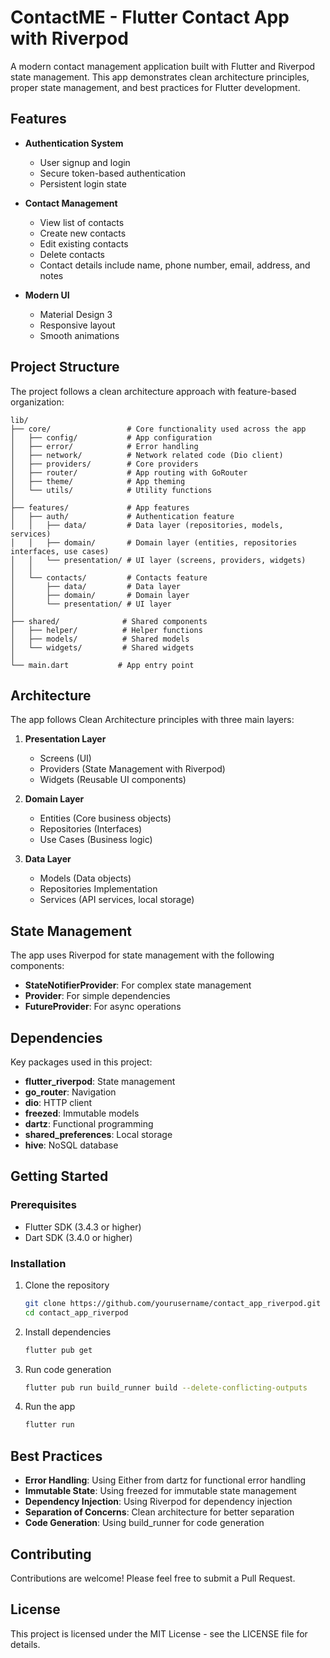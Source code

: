 # ContactME - Flutter Contact App with Riverpod

A modern contact management application built with Flutter and Riverpod state management. This app demonstrates clean architecture principles, proper state management, and best practices for Flutter development.

## Features

- **Authentication System**
  - User signup and login
  - Secure token-based authentication
  - Persistent login state

- **Contact Management**
  - View list of contacts
  - Create new contacts
  - Edit existing contacts
  - Delete contacts
  - Contact details include name, phone number, email, address, and notes

- **Modern UI**
  - Material Design 3
  - Responsive layout
  - Smooth animations

## Project Structure

The project follows a clean architecture approach with feature-based organization:

```
lib/
├── core/                 # Core functionality used across the app
│   ├── config/           # App configuration
│   ├── error/            # Error handling
│   ├── network/          # Network related code (Dio client)
│   ├── providers/        # Core providers
│   ├── router/           # App routing with GoRouter
│   ├── theme/            # App theming
│   └── utils/            # Utility functions
│
├── features/             # App features
│   ├── auth/             # Authentication feature
│   │   ├── data/         # Data layer (repositories, models, services)
│   │   ├── domain/       # Domain layer (entities, repositories interfaces, use cases)
│   │   └── presentation/ # UI layer (screens, providers, widgets)
│   │
│   └── contacts/         # Contacts feature
│       ├── data/         # Data layer
│       ├── domain/       # Domain layer
│       └── presentation/ # UI layer
│
├── shared/              # Shared components
│   ├── helper/          # Helper functions
│   ├── models/          # Shared models
│   └── widgets/         # Shared widgets
│
└── main.dart           # App entry point
```

## Architecture

The app follows Clean Architecture principles with three main layers:

1. **Presentation Layer**
   - Screens (UI)
   - Providers (State Management with Riverpod)
   - Widgets (Reusable UI components)

2. **Domain Layer**
   - Entities (Core business objects)
   - Repositories (Interfaces)
   - Use Cases (Business logic)

3. **Data Layer**
   - Models (Data objects)
   - Repositories Implementation
   - Services (API services, local storage)

## State Management

The app uses Riverpod for state management with the following components:

- **StateNotifierProvider**: For complex state management
- **Provider**: For simple dependencies
- **FutureProvider**: For async operations

## Dependencies

Key packages used in this project:

- **flutter_riverpod**: State management
- **go_router**: Navigation
- **dio**: HTTP client
- **freezed**: Immutable models
- **dartz**: Functional programming
- **shared_preferences**: Local storage
- **hive**: NoSQL database

## Getting Started

### Prerequisites

- Flutter SDK (3.4.3 or higher)
- Dart SDK (3.4.0 or higher)

### Installation

1. Clone the repository
   ```bash
   git clone https://github.com/yourusername/contact_app_riverpod.git
   cd contact_app_riverpod
   ```

2. Install dependencies
   ```bash
   flutter pub get
   ```

3. Run code generation
   ```bash
   flutter pub run build_runner build --delete-conflicting-outputs
   ```

4. Run the app
   ```bash
   flutter run
   ```

## Best Practices

- **Error Handling**: Using Either from dartz for functional error handling
- **Immutable State**: Using freezed for immutable state management
- **Dependency Injection**: Using Riverpod for dependency injection
- **Separation of Concerns**: Clean architecture for better separation
- **Code Generation**: Using build_runner for code generation

## Contributing

Contributions are welcome! Please feel free to submit a Pull Request.

## License

This project is licensed under the MIT License - see the LICENSE file for details.
